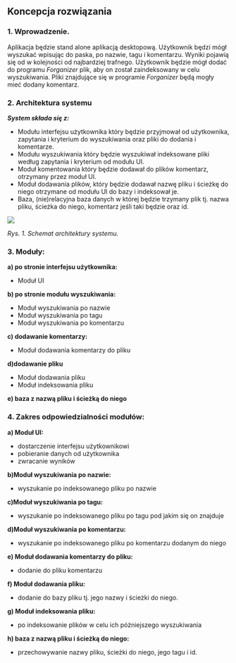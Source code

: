 ## Koncepcja rozwiązania

### 1. Wprowadzenie.

Aplikacja będzie stand alone aplikacją desktopową. Użytkownik będzi mógł wyszukać wpisując do paska, po nazwie, tagu i komentarzu. Wyniki pojawią się od w kolejności od najbardziej trafnego. Użytkownik będzie mógł dodać do programu *Forganizer* plik, aby on został zaindeksowany w celu wyszukiwania. Pliki znajdujące się w programie *Forganizer* będą mogły mieć dodany komentarz.

### 2. Architektura systemu

_**System składa się z:**_

* Modułu interfejsu użytkownika który będzie przyjmował od użytkownika, zapytania i kryterium do wyszukiwania oraz pliki do dodania i komentarze.
* Modułu wyszukiwania który będzie wyszukiwał indeksowane pliki według zapytania  i kryterium od modułu UI.
* Moduł komentowania  który będzie dodawał do plików komentarz, otrzymany przez moduł UI.
* Moduł dodawania plików, który będzie dodawał nazwę pliku i ścieżkę do niego otrzymane od modułu UI do bazy i indeksował je.
* Baza, (nie)relacyjna baza danych w której będzie trzymany plik tj. nazwa pliku, ścieżka do niego, komentarz jeśli taki będzie oraz id.

![](https://github.com/agh-ki-io/Forganizer/blob/annam/Docs/Koncepcyjna/architektura_systemu.png)

_Rys. 1. Schemat architektury systemu._


### 3. Moduły:

**a) po stronie interfejsu użytkownika:**
* Moduł UI

**b) po stronie modułu wyszukiwania:**
* Moduł wyszukiwania po nazwie
* Moduł wyszukiwania po tagu
* Moduł wyszukiwania po komentarzu

**c) dodawanie komentarzy:**
* Moduł dodawania komentarzy do pliku

**d)dodawanie pliku**
* Moduł dodawania pliku
* Moduł indeksowania pliku

**e) baza z nazwą pliku i ścieżką do niego**


### 4. Zakres odpowiedzialności modułów:

**a) Moduł UI:**
* dostarczenie interfejsu użytkownikowi
* pobieranie danych od użytkownika
* zwracanie wyników

**b)Moduł wyszukiwania po nazwie:**
* wyszukanie po indeksowanego pliku po nazwie

**c)Moduł wyszukiwania po tagu:**
* wyszukanie po indeksowanego pliku po tagu pod jakim się on znajduje

**d)Moduł wyszukiwania po komentarzu:**
* wyszukanie po indeksowanego pliku po komentarzu dodanym do niego

**e) Moduł dodawania komentarzy do pliku:**
* dodanie do pliku komentarzu

**f) Moduł dodawania pliku:**
* dodanie do bazy pliku tj. jego nazwy i ścieżki do niego.

**g) Moduł indeksowania pliku:**
* po indeksowanie plików w celu ich późniejszego wyszukiwania

**h) baza z nazwą pliku i ścieżką do niego:**
* przechowywanie nazwy pliku, ścieżki do niego, jego tagu i id.
